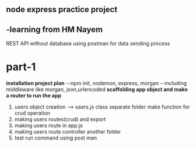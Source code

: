 ## node express practice project
-learning from HM Nayem
---
REST API without database using postman for data sending process
# part-1
**installation project plan**
--npm init, nodemon, express, morgan
--including middleware like morgan, json,urlencoded
**scaffolding app object and make a router to run the app**
1. users object creation --> users.js class separate folder make function for crud operation
2. making users routes(crud) and export
3. making users route in app.js
4. making users route controller another folder
5. test run command using post man